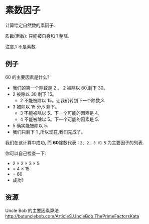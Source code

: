 # 素数因子

计算给定自然数的素因子.

质数(素数): 只能被自身和 1 整除.

注意,1 不是素数.

## 例子

60 的主要因素是什么?

- 我们的第一个除数是 2 。 2 被除以 60,剩下 30。
- 2 被除以 30,剩下 15。
  - 2 不能被除以 15。让我们转到下一个除数,3.
- 3 被除以 15 分,5 剩下。
  - 3 不能被除以 5。下一个可能的因素是 4.
  - 4 不能被除以 5。下一个可能的因素是 5.
- 5 确实能被除以 5.
- 我们只剩下 1 ,所以现在,我们完成了。

我们在该计算中成功, 而 **60**除数代表 ∶ `2, 2, 3 和 5` 为主要因子的列表.

你可以自己检查一下:

- 2 × 2 × 3 × 5
- = 4 × 15
- = 60
- 成功!

[help-page]: https://exercism.io/tracks/rust/learning
[modules]: https://doc.rust-lang.org/book/ch07-00-modules.html
[cargo]: https://doc.rust-lang.org/book/ch14-00-more-about-cargo.html
[rust-tests]: https://doc.rust-lang.org/book/ch11-02-running-tests.html

## 资源

Uncle Bob 的主要因素算法<http://butunclebob.com/ArticleS.UncleBob.ThePrimeFactorsKata>
